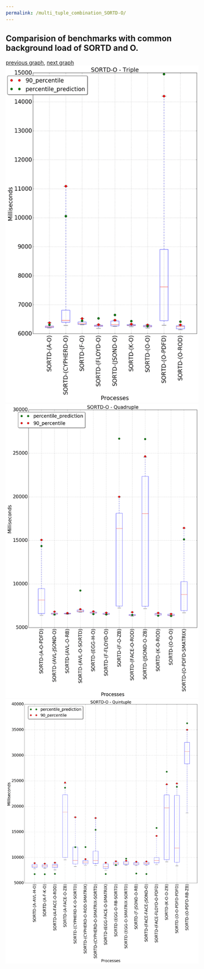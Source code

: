 ```yaml
---
permalink: /multi_tuple_combination_SORTD-O/
---
```



## Comparision of benchmarks with common background load of SORTD and O.

[previous graph](../multi_tuple_combination_SORTD-K/), [next graph](../multi_tuple_combination_SORTD-PDFD/)
![graph figure](./images/triple/SORTD/SORTD-O_box.png)![graph figure](./images/quadruple/SORTD/SORTD-O_box.png)![graph figure](./images/quintuple/SORTD/SORTD-O_box.png)